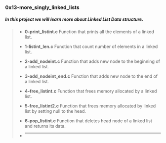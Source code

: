 ### 0x13-more_singly_linked_lists

##### In this project we will learn more about __Linked List__ Data structure.

> - **0-print_listint.c** Function that prints all the elements of a linked list.
>
> - **1-listint_len.c** Function that count number of elements in a linked list.
>
> - **2-add_nodeint.c** Function that adds new node to the beginning of a linked list.
>
> - **3-add_nodeint_end.c** Function that adds new node to the end of a linked list.
>
> - **4-free_listint.c** Function that frees memory allocated by a linked list.
>
> - **5-free_listint2.c** Function that frees memory allocated by linked list by setting null to the head.
>
> - **6-pop_listint.c** Function that deletes head node of a linked list and returns its data.
>
> - ****
